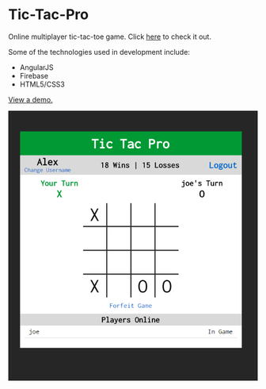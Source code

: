 # Tic-Tac-Pro
Online multiplayer tic-tac-toe game. Click [here](https://tic-tac-pro.firebaseapp.com/) to check it out.

Some of the technologies used in development include:
* AngularJS
* Firebase
* HTML5/CSS3

[View a demo.](https://youtu.be/YawxFjSxVq0)

![Alt text](/screenshots/tictacpro.PNG)
